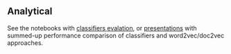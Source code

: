 ## Analytical
See the notebooks with [classifiers evalation](https://github.com/searchisko/project-classifier-poc/tree/master/analyses/lab),
or [presentations](https://github.com/searchisko/project-classifier-poc/tree/master/analyses/slides)
with summed-up performance comparison of classifiers and word2vec/doc2vec approaches.